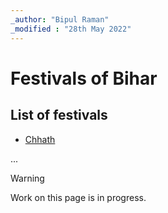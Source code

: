 ```yaml
---
_author: "Bipul Raman"
_modified : "28th May 2022"
---
```


# Festivals of Bihar

## List of festivals

- [Chhath](Chhath.md)

...
> [!WARNING]
> Work on this page is in progress.
